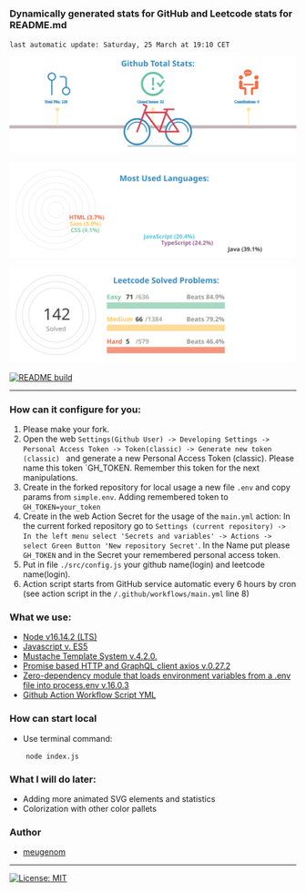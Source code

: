 ### Dynamically generated stats for GitHub and Leetcode stats for README.md
	last automatic update: Saturday, 25 March at 19:10 CET

![chart-bar](/assets/github-total-bicycle.svg)

![chart-bar](/assets/github-languages-sledge.svg)

![chart-bar](/assets/leetcode-total-info-circle.svg)

[![README build](https://github.com/meugenom/github-leetcode-stats/actions/workflows/main.yml/badge.svg)](https://github.com/meugenom/github-leetcode-stats/actions/workflows/main.yml)

-----------------------
### How can it configure for you:

1. Please make your fork.
2. Open the web `Settings(Github User) -> Developing Settings -> Personal Access Token -> Token(classic) -> Generate new token (classic) ` and generate a new Personal Access Token (classic). Please name this token `GH_TOKEN. Remember this token for the next manipulations.
3. Create in the forked repository for local usage a new file `.env` and copy params from `simple.env`. Adding remembered token to `GH_TOKEN=your_token`
4. Create in the web Action Secret for the usage of the `main.yml` action: In the current forked repository go to `Settings (current repository) -> In the left menu select 'Secrets and variables' -> Actions -> select Green Button 'New repository Secret'`. In the Name put please `GH_TOKEN` and in the Secret your remembered personal access token.
5. Put in file `./src/config.js` your github name(login) and leetcode name(login).
6. Action script starts from GitHub service automatic every 6 hours by cron (see action script in the `/.github/workflows/main.yml`  line 8)

### What we use:
- [Node v16.14.2 (LTS)](https://nodejs.org/en/blog/release/v16.14.2/)
- [Javascript v. ES5](https://262.ecma-international.org/5.1/)
- [Mustache Template System v.4.2.0.](https://www.npmjs.com/package/mustache)
- [Promise based HTTP and GraphQL client axios v.0.27.2](https://www.npmjs.com/package/axios)
- [Zero-dependency module that loads environment variables from a .env file into process.env v.16.0.3](https://www.npmjs.com/package/dotenv)
- [Github Action Workflow Script YML](https://docs.github.com/en/actions/learn-github-actions/essential-features-of-github-actions)

### How can start local
- Use terminal command:
```
	node index.js
```

### What I will do later:
- Adding more animated SVG elements and statistics
- Colorization with other color pallets

### Author

- [meugenom](https://meugenom.com)
-----------------------
[![License: MIT](https://img.shields.io/badge/License-MIT-green.svg)](https://opensource.org/licenses/MIT)
